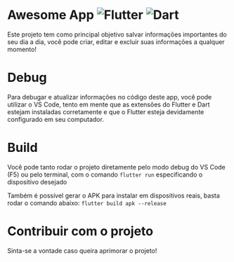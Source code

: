 # Awesome App ![Flutter](https://img.shields.io/badge/Flutter-02569B?style=for-the-badge&logo=flutter&logoColor=white) ![Dart](https://img.shields.io/badge/Dart-0175C2?style=for-the-badge&logo=dart&logoColor=white)

Este projeto tem como principal objetivo salvar informações importantes do seu dia a dia, você pode criar, editar e excluir suas informações a qualquer momento!

# Debug
Para debugar e atualizar informações no código deste app, você pode utilizar o VS Code, tento em mente que as extensões do Flutter e Dart estejam instaladas corretamente e que o Flutter esteja devidamente configurado em seu computador.

# Build
Você pode tanto rodar o projeto diretamente pelo modo debug do VS Code (F5) ou pelo terminal, com o comando `flutter run` especificando o dispositivo desejado

Também é possível gerar o APK para instalar em dispositivos reais, basta rodar o comando abaixo:
`flutter build apk --release`

# Contribuir com o projeto
Sinta-se a vontade caso queira aprimorar o projeto!

